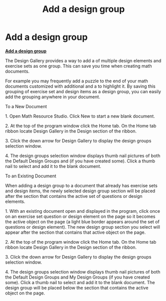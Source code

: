 ﻿---
title: Add a design group
category: tutorials
---

# Add a design group

**<u>Add a design group</u>**

The Design Gallery provides a way to add a of multiple design elements and exercise sets as one group. This can save you time when creating math documents.

For example you may frequently add a puzzle to the end of your math documents customized with additional and a to highlight it. By saving this grouping of exercise set and design items as a design group, you can easily add the grouping anywhere in your document.

To a New Document

1\. Open Math Resource Studio. Click New to start a new blank document.

2\. At the top of the program window click the Home tab. On the Home tab ribbon locate Design Gallery in the Design section of the ribbon.

3\. Click the down arrow for Design Gallery to display the design groups selection window.

4\. The design groups selection window displays thumb nail pictures of both the Default Design Groups and (if you have created some). Click a thumb nail to select and add it to the blank document.

To an Existing Document

When adding a design group to a document that already has exercise sets and design items, the newly selected design group section will be placed after the section that contains the active set of questions or design elements.

1\. With an existing document open and displayed in the program, click once on an exercise set question or design element on the page so it becomes the active object on the page (a light blue border appears around the set of questions or design element). The new design group section you select will appear after the section that contains that active object on the page.

2\. At the top of the program window click the Home tab. On the Home tab ribbon locate Design Gallery in the Design section of the ribbon.

3\. Click the down arrow for Design Gallery to display the design groups selection window.

4\. The design groups selection window displays thumb nail pictures of both the Default Design Groups and My Design Groups (if you have created some). Click a thumb nail to select and add it to the blank document. The design group will be placed below the section that contains the active object on the page.
